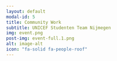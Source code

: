 ```yaml
---
layout: default
modal-id: 5
title: Community Work
subtitle: UNICEF Studenten Team Nijmegen
img: event.png
post-img: event-full.1.png
alt: image-alt
icon: "fa-solid fa-people-roof"
---
```

